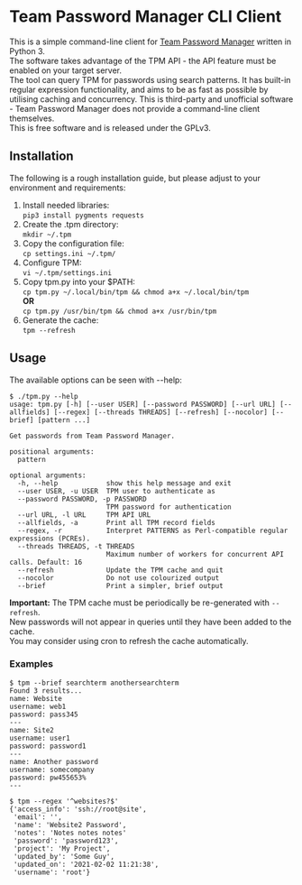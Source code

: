 # Team Password Manager CLI Client
This is a simple command-line client for [Team Password Manager](https://teampasswordmanager.com/) written in Python 3.  
The software takes advantage of the TPM API - the API feature must be enabled on your target server.  
The tool can query TPM for passwords using search patterns. It has built-in regular expression functionality, and aims to be as fast as possible by utilising caching and concurrency.
This is third-party and unofficial software - Team Password Manager does not provide a command-line client themselves.  
This is free software and is released under the GPLv3.  

## Installation
The following is a rough installation guide, but please adjust to your environment and requirements:  
1. Install needed libraries:  
`pip3 install pygments requests`
2. Create the .tpm directory:  
`mkdir ~/.tpm`
3. Copy the configuration file:  
`cp settings.ini ~/.tpm/`
4. Configure TPM:  
`vi ~/.tpm/settings.ini`
5. Copy tpm.py into your $PATH:  
`cp tpm.py ~/.local/bin/tpm && chmod a+x ~/.local/bin/tpm`  
**OR**  
`cp tpm.py /usr/bin/tpm && chmod a+x /usr/bin/tpm`
6. Generate the cache:  
`tpm --refresh`

## Usage
The available options can be seen with --help:  

    $ ./tpm.py --help
    usage: tpm.py [-h] [--user USER] [--password PASSWORD] [--url URL] [--allfields] [--regex] [--threads THREADS] [--refresh] [--nocolor] [--brief] [pattern ...]
    
    Get passwords from Team Password Manager.
    
    positional arguments:
      pattern
    
    optional arguments:
      -h, --help            show this help message and exit
      --user USER, -u USER  TPM user to authenticate as
      --password PASSWORD, -p PASSWORD
                            TPM password for authentication
      --url URL, -l URL     TPM API URL
      --allfields, -a       Print all TPM record fields
      --regex, -r           Interpret PATTERNS as Perl-compatible regular expressions (PCREs).
      --threads THREADS, -t THREADS
                            Maximum number of workers for concurrent API calls. Default: 16
      --refresh             Update the TPM cache and quit
      --nocolor             Do not use colourized output
      --brief               Print a simpler, brief output

**Important:** The TPM cache must be periodically be re-generated with `--refresh`.  
New passwords will not appear in queries until they have been added to the cache.  
You may consider using cron to refresh the cache automatically.

### Examples
    $ tpm --brief searchterm anothersearchterm
    Found 3 results...
    name: Website
    username: web1
    password: pass345
    ---
    name: Site2
    username: user1
    password: password1
    ---
    name: Another password
    username: somecompany
    password: pw455653%
    ---

    $ tpm --regex '^websites?$'
    {'access_info': 'ssh://root@site',
     'email': '',
     'name': 'Website2 Password',
     'notes': 'Notes notes notes'
     'password': 'password123',
     'project': 'My Project',
     'updated_by': 'Some Guy',
     'updated_on': '2021-02-02 11:21:38',
     'username': 'root'}
